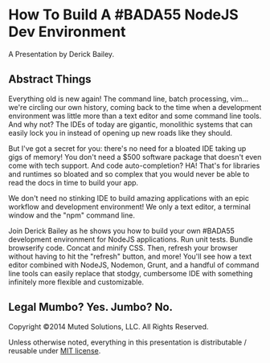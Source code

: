 # How To Build A #BADA55 NodeJS Dev Environment

A Presentation by Derick Bailey.

## Abstract Things

Everything old is new again! The command line, batch processing, vim... we're circling our own history, coming back to the time when a development environment was little more than a text editor and some command line tools. And why not? The IDEs of today are gigantic, monolithic systems that can easily lock you in instead of opening up new roads like they should.

But I've got a secret for you: there's no need for a bloated IDE taking up gigs of memory! You don't need a $500 software package that doesn't even come with tech support. And code auto-completion? HA! That's for libraries and runtimes so bloated and so complex that you would never be able to read the docs in time to build your app.

We don't need no stinking IDE to build amazing applications with an epic workflow and development environment! We only a text editor, a terminal window and the "npm" command line.

Join Derick Bailey as he shows you how to build your own #BADA55 development environment for NodeJS applications. Run unit tests. Bundle browserify code. Concat and minify CSS. Then, refresh your browser without having to hit the "refresh" button, and more! You'll see how a text editor combined with NodeJS, Nodemon, Grunt, and a handful of command line tools can easily replace that stodgy, cumbersome IDE with something infinitely more flexible and customizable.

## Legal Mumbo? Yes. Jumbo? No.

Copyright &copy;2014 Muted Solutions, LLC. All Rights Reserved.

Unless otherwise noted, everything in this presentation is distributable / reusable under [MIT license](http://mutedsolutions.mit-license.org).
